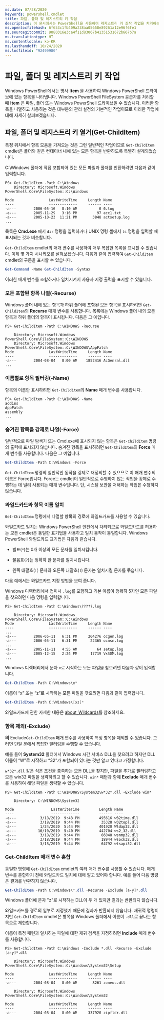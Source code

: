 ```yaml
---
ms.date: 07/28/2020
keywords: powershell,cmdlet
title: 파일, 폴더 및 레지스트리 키 작업
description: 이 문서에서는 PowerShell을 사용하여 레지스트리 키 조작 작업을 처리하는 방법을 설명합니다.
ms.openlocfilehash: 6f653c1fb409a238aa05658e89261a12e96f6fe1
ms.sourcegitcommit: 9080316e3ca4f11d83067b41351531672b667b7a
ms.translationtype: HT
ms.contentlocale: ko-KR
ms.lasthandoff: 10/24/2020
ms.locfileid: "92499980"
---
```

# <a name="working-with-files-folders-and-registry-keys"></a>파일, 폴더 및 레지스트리 키 작업

Windows PowerShell에서는 명사 **Item** 을 사용하여 Windows PowerShell 드라이브에 있는 항목을 나타냅니다.
Windows PowerShell FileSystem 공급자를 처리할 때 **Item** 은 파일, 폴더 또는 Windows PowerShell 드라이브일 수 있습니다. 이러한 항목을 나열하고 사용하는 것은 대부분의 관리 설정의 기본적인 작업이므로 이러한 작업에 대해 자세히 살펴보겠습니다.

## <a name="enumerating-files-folders-and-registry-keys-get-childitem"></a>파일, 폴더 및 레지스트리 키 열거(Get-ChildItem)

특정 위치에서 항목 모음을 가져오는 것은 그런 일반적인 작업이므로 `Get-ChildItem` cmdlet은 폴더와 같은 컨테이너 내에 있는 모든 항목을 반환하도록 특별히 설계되었습니다.

C:\\Windows 폴더에 직접 포함되어 있는 모든 파일과 폴더를 반환하려면 다음과 같이 입력합니다.

```
PS> Get-ChildItem -Path C:\Windows
    Directory: Microsoft.Windows PowerShell.Core\FileSystem::C:\Windows

Mode                LastWriteTime     Length Name
----                -------------     ------ ----
-a---        2006-05-16   8:10 AM          0 0.log
-a---        2005-11-29   3:16 PM         97 acc1.txt
-a---        2005-10-23  11:21 PM       3848 actsetup.log
...
```

목록은 **Cmd.exe** 에서 `dir` 명령을 입력하거나 UNIX 명령 셸에서 `ls` 명령을 입력할 때 표시되는 것과 비슷합니다.

`Get-ChildItem` cmdlet의 매개 변수를 사용하여 매우 복잡한 목록을 표시할 수 있습니다. 이제 몇 가지 시나리오를 살펴보겠습니다. 다음과 같이 입력하여 `Get-ChildItem` cmdlet의 구문을 표시할 수 있습니다.

```powershell
Get-Command -Name Get-ChildItem -Syntax
```

이러한 매개 변수를 조합하거나 일치시켜서 사용자 지정 출력을 표시할 수 있습니다.

### <a name="listing-all-contained-items--recurse"></a>모든 포함된 항목 나열(-Recurse)

Windows 폴더 내에 있는 항목과 하위 폴더에 포함된 모든 항목을 표시하려면 `Get-ChildItem`의 **Recurse** 매개 변수를 사용합니다. 목록에는 Windows 폴더 내의 모든 항목과 하위 폴더의 항목이 표시됩니다. 다음은 그 예입니다.

```
PS> Get-ChildItem -Path C:\WINDOWS -Recurse

    Directory: Microsoft.Windows PowerShell.Core\FileSystem::C:\WINDOWS
    Directory: Microsoft.Windows PowerShell.Core\FileSystem::C:\WINDOWS\AppPatch
Mode                LastWriteTime     Length Name
----                -------------     ------ ----
-a---        2004-08-04   8:00 AM    1852416 AcGenral.dll
...
```

### <a name="filtering-items-by-name--name"></a>이름별로 항목 필터링(-Name)

항목의 이름만 표시하려면 `Get-Childitem`의 **Name** 매개 변수를 사용합니다.

```
PS> Get-ChildItem -Path C:\WINDOWS -Name
addins
AppPatch
assembly
...
```

### <a name="forcibly-listing-hidden-items--force"></a>숨겨진 항목을 강제로 나열(-Force)

일반적으로 파일 탐색기 또는 Cmd.exe에 표시되지 않는 항목은 `Get-ChildItem` 명령의 출력에 표시되지 않습니다. 숨겨진 항목을 표시하려면 `Get-ChildItem`의 **Force** 매개 변수를 사용합니다.
다음은 그 예입니다.

```powershell
Get-ChildItem -Path C:\Windows -Force
```

`Get-ChildItem` 명령의 일반적인 동작을 강제로 재정의할 수 있으므로 이 매개 변수의 이름은 Force입니다. Force는 cmdlet이 일반적으로 수행하지 않는 작업을 강제로 수행하는 데 널리 사용되는 매개 변수입니다. 단, 시스템 보안을 저해하는 작업은 수행하지 않습니다.

### <a name="matching-item-names-with-wildcards"></a>와일드카드와 항목 이름 일치

`Get-ChildItem` 명령에서 나열할 항목의 경로에 와일드카드를 사용할 수 있습니다.

와일드카드 일치는 Windows PowerShell 엔진에서 처리되므로 와일드카드를 허용하는 모든 cmdlet은 동일한 표기법을 사용하고 일치 동작이 동일합니다. Windows PowerShell 와일드카드 표기법은 다음과 같습니다.

- 별표(`*`)는 0개 이상의 모든 문자를 일치시킵니다.

- 물음표(`?`)는 정확히 한 문자를 일치시킵니다.

- 왼쪽 대괄호(`[`) 문자와 오른쪽 대괄호(`]`) 문자는 일치시킬 문자를 묶습니다.

다음 예에서는 와일드카드 지정 방법을 보여 줍니다.

Windows 디렉터리에서 접미사 `.log`를 포함하고 기본 이름이 정확히 5자인 모든 파일을 찾으려면 다음 명령을 입력합니다.

```
PS> Get-ChildItem -Path C:\Windows\?????.log

    Directory: Microsoft.Windows PowerShell.Core\FileSystem::C:\Windows
Mode                LastWriteTime     Length Name
----                -------------     ------ ----
...
-a---        2006-05-11   6:31 PM     204276 ocgen.log
-a---        2006-05-11   6:31 PM      22365 ocmsn.log
...
-a---        2005-11-11   4:55 AM         64 setup.log
-a---        2005-12-15   2:24 PM      17719 VxSDM.log
...
```

Windows 디렉터리에서 문자 `x`로 시작하는 모든 파일을 찾으려면 다음과 같이 입력합니다.

```powershell
Get-ChildItem -Path C:\Windows\x*
```

이름이 “x” 또는 “z”로 시작하는 모든 파일을 찾으려면 다음과 같이 입력합니다.

```powershell
Get-ChildItem -Path C:\Windows\[xz]*
```

와일드카드에 관한 자세한 내용은 [about_Wildcards](/powershell/module/microsoft.powershell.core/about/about_wildcards)를 참조하세요.

### <a name="excluding-items--exclude"></a>항목 제외(-Exclude)

**의** Exclude`Get-ChildItem` 매개 변수를 사용하여 특정 항목을 제외할 수 있습니다. 그러면 단일 문에서 복잡한 필터링을 수행할 수 있습니다.

예를 들어 **System32** 폴더에서 Windows 시간 서비스 DLL을 찾으려고 하지만 DLL 이름이 “W”로 시작하고 “32”가 포함되어 있다는 것만 알고 있다고 가정합니다.

`w*32*.dll` 같은 식은 조건을 충족하는 모든 DLL을 찾지만, 파일을 추가로 필터링하고 모든 win32 파일을 생략하려고 할 수 있습니다. `win*` 패턴과 함께 **Exclude** 매개 변수를 사용하여 해당 파일을 생략할 수 있습니다.

```
PS> Get-ChildItem -Path C:\WINDOWS\System32\w*32*.dll -Exclude win*

    Directory: C:\WINDOWS\System32

Mode                 LastWriteTime         Length Name
----                 -------------         ------ ----
-a---           3/18/2019  9:43 PM         495616 w32time.dll
-a---           3/18/2019  9:44 PM          35328 w32topl.dll
-a---           1/24/2020  5:44 PM         401920 Wldap32.dll
-a---          10/10/2019  5:40 PM         442704 ws2_32.dll
-a---           3/18/2019  9:44 PM          66048 wsnmp32.dll
-a---           3/18/2019  9:44 PM          18944 wsock32.dll
-a---           3/18/2019  9:44 PM          64792 wtsapi32.dll
```

### <a name="mixing-get-childitem-parameters"></a>Get-ChildItem 매개 변수 혼합

동일한 명령에 `Get-ChildItem` cmdlet의 여러 매개 변수를 사용할 수 있습니다. 매개 변수를 혼합하기 전에 와일드카드 일치에 대해 알고 있어야 합니다. 예를 들어 다음 명령은 결과를 반환하지 않습니다.

```powershell
Get-ChildItem -Path C:\Windows\*.dll -Recurse -Exclude [a-y]*.dll
```

Windows 폴더에 문자 "z"로 시작하는 DLL이 두 개 있지만 결과는 반환되지 않습니다.

와일드카드를 경로의 일부로 지정했기 때문에 결과가 반환되지 않습니다. 재귀적 명령이지만 `Get-ChildItem` cmdlet은 항목을 Windows 폴더에서 이름이 `.dll`로 끝나는 항목으로 제한합니다.

이름이 특정 패턴과 일치하는 파일에 대한 재귀 검색을 지정하려면 **Include** 매개 변수를 사용합니다.

```
PS> Get-ChildItem -Path C:\Windows -Include *.dll -Recurse -Exclude [a-y]*.dll

    Directory: Microsoft.Windows PowerShell.Core\FileSystem::C:\Windows\System32\Setup

Mode                LastWriteTime     Length Name
----                -------------     ------ ----
-a---        2004-08-04   8:00 AM       8261 zoneoc.dll

    Directory: Microsoft.Windows PowerShell.Core\FileSystem::C:\Windows\System32

Mode                LastWriteTime     Length Name
----                -------------     ------ ----
-a---        2004-08-04   8:00 AM     337920 zipfldr.dll
```
